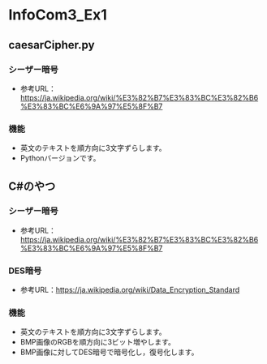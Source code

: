 # InfoCom3_Ex1

## caesarCipher.py
### シーザー暗号
 - 参考URL：https://ja.wikipedia.org/wiki/%E3%82%B7%E3%83%BC%E3%82%B6%E3%83%BC%E6%9A%97%E5%8F%B7
### 機能
 - 英文のテキストを順方向に3文字ずらします。
 - Pythonバージョンです。

## C#のやつ
### シーザー暗号
 - 参考URL：https://ja.wikipedia.org/wiki/%E3%82%B7%E3%83%BC%E3%82%B6%E3%83%BC%E6%9A%97%E5%8F%B7
### DES暗号
 - 参考URL：https://ja.wikipedia.org/wiki/Data_Encryption_Standard
### 機能
 - 英文のテキストを順方向に3文字ずらします。
 - BMP画像のRGBを順方向に3ビット増やします。
 - BMP画像に対してDES暗号で暗号化し，復号化します。
